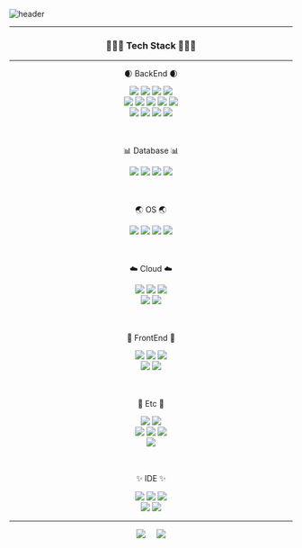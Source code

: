 ![header](https://capsule-render.vercel.app/api?type=Cylinder&color=random&fontColor=FFFFFF&text=👋%20Developer%20JinHyeok%20👋)
<!-- <div align=center>
  <img src="http://mazassumnida.wtf/api/mini/generate_badge?boj=Heyok">
</div>
-->
<!-- https://github.com/Envoy-VC/awesome-badges -->
- - - 

### <div align=center> 🧑🏻‍💻 Tech Stack 🧑🏻‍💻 </div>
<hr>
<div align=center>
  <p>🌒 BackEnd 🌒</p>
    <img src="https://img.shields.io/badge/Java-ED8B00?style=for-the-badge&logo=openjdk&logoColor=white">
    <img src="https://img.shields.io/badge/Spring-6DB33F?style=for-the-badge&logo=spring&logoColor=white">
    <img src="https://img.shields.io/badge/Spring_Boot-F2F4F9?style=for-the-badge&logo=spring-boot">
    <img src="https://img.shields.io/badge/Spring_Security-6DB33F?style=for-the-badge&logo=Spring-Security&logoColor=white">
  <br>
  <img src="https://img.shields.io/badge/JWT-000000?style=for-the-badge&logo=JSON%20web%20tokens&logoColor=white">
    <img src="https://img.shields.io/badge/Node%20js-339933?style=for-the-badge&logo=nodedotjs&logoColor=white">
    <img src="https://img.shields.io/badge/PHP-777BB4?style=for-the-badge&logo=php&logoColor=white">
    <img src="https://img.shields.io/badge/Nginx-009639?style=for-the-badge&logo=nginx&logoColor=white">
    <img src="https://img.shields.io/badge/Express%20js-000000?style=for-the-badge&logo=express&logoColor=white">
  <br>
    <img src="https://img.shields.io/badge/Gradle-02303A.svg?style=for-the-badge&logo=Gradle&logoColor=white">
    <img src="https://img.shields.io/badge/Apache-D22128?style=for-the-badge&logo=Apache&logoColor=white">
    <img src="https://img.shields.io/badge/apachetomcat-F8DC75?style=for-the-badge&logo=apachetomcat&logoColor=white">
    <img src="https://img.shields.io/badge/npm-CB3837?style=for-the-badge&logo=npm&logoColor=white">
</div>
<br>
<br>

<div align=center>
  <p>📊 Database 📊</p>
      <img src="https://img.shields.io/badge/MySQL-005C84?style=for-the-badge&logo=mysql&logoColor=white">
      <img src="https://img.shields.io/badge/Oracle-F80000?style=for-the-badge&logo=Oracle&logoColor=white">
      <img src="https://img.shields.io/badge/Microsoft_SQL_Server-CC2927?style=for-the-badge&logo=microsoft-sql-server&logoColor=white">
      <img src="https://img.shields.io/badge/MariaDB-003545?style=for-the-badge&logo=mariadb&logoColor=white">
</div>
<br>
<br>

<div align=center>
  <p>🌏 OS 🌏</p>
    <img src="https://img.shields.io/badge/Linux-FCC624?style=for-the-badge&logo=linux&logoColor=black">
    <img src="https://img.shields.io/badge/Ubuntu-E95420?style=for-the-badge&logo=ubuntu&logoColor=white">
    <img src="https://img.shields.io/badge/Red%20Hat-EE0000?style=for-the-badge&logo=redhat&logoColor=white">
    <img src="https://img.shields.io/badge/Cent%20OS-262577?style=for-the-badge&logo=CentOS&logoColor=white">
</div>
<br>
<br>

<div align=center>
  <p>☁️ Cloud ☁️</p>
    <img src="https://img.shields.io/badge/Amazon_AWS-FF9900?style=for-the-badge&logo=amazonaws&logoColor=white">
    <img src="https://img.shields.io/badge/amazons3-569A31?style=for-the-badge&logo=amazons3&logoColor=white">
    <img src="https://img.shields.io/badge/amazonroute53-8C4FFF?style=for-the-badge&logo=amazonroute53&logoColor=white">
    <br>
    <img src="https://img.shields.io/badge/amazonec2-FF9900?style=for-the-badge&logo=amazonec2&logoColor=white">
    <img src="https://img.shields.io/badge/amazonrds-527FFF?style=for-the-badge&logo=amazonrds&logoColor=white">
</div>
<br>
<br>

<div align=center> 
  <p>💫 FrontEnd 💫</p>
  <img src="https://img.shields.io/badge/JavaScript-323330?style=for-the-badge&logo=javascript&logoColor=F7DF1E">
  <img src="https://img.shields.io/badge/jQuery-0769AD?style=for-the-badge&logo=jquery&logoColor=white">
  <img src="https://img.shields.io/badge/json-5E5C5C?style=for-the-badge&logo=json&logoColor=white">
  <br>
  <img src="https://img.shields.io/badge/HTML5-E34F26?style=for-the-badge&logo=html5&logoColor=white">
  <img src="https://img.shields.io/badge/Bootstrap-563D7C?style=for-the-badge&logo=bootstrap&logoColor=white">
</div>
<br>
<br>

<div align=center>
  <p>🎸 Etc  🎸</p>
  <img src="https://img.shields.io/badge/GitHub-100000?style=for-the-badge&logo=github&logoColor=white">
  <img src="https://img.shields.io/badge/GIT-E44C30?style=for-the-badge&logo=git&logoColor=white">
  <br>
  <img src="https://img.shields.io/badge/confluence-%23172BF4.svg?style=for-the-badge&logo=confluence&logoColor=white">
  <img src="https://img.shields.io/badge/Slack-4A154B?style=for-the-badge&logo=slack&logoColor=white">
  <img src="https://img.shields.io/badge/Jira-0052CC?style=for-the-badge&logo=Jira&logoColor=white">
  <br>
  <img src="https://img.shields.io/badge/OpenCV-27338e?style=for-the-badge&logo=OpenCV&logoColor=white">
</div>
<br>
<br>

<div align=center> 
  <p>✨ IDE ✨ </p>
  <img src="https://img.shields.io/badge/IntelliJ_IDEA-000000.svg?style=for-the-badge&logo=intellij-idea&logoColor=white">
  <img src="https://img.shields.io/badge/datagrip-000000?style=for-the-badge&logo=datagrip&logoColor=white">
  <img src="https://img.shields.io/badge/Visual_Studio_Code-0078D4?style=for-the-badge&logo=visual%20studio%20code&logoColor=white">
  <br>
  <img src="https://img.shields.io/badge/phpstorm-143?style=for-the-badge&logo=phpstorm&logoColor=black&color=black&labelColor=darkorchid">
  <img src="https://img.shields.io/badge/Eclipse-FE7A16.svg?style=for-the-badge&logo=Eclipse&logoColor=white">
</div>

- - -
<div align=center>  
<!--   <img src="https://github-readme-stats.vercel.app/api/top-langs/?username=JinHeyok&layout=compact&theme=dark"> -->
<!--   <img src="https://mazassumnida.wtf/api/generate_badge?boj=Heyok"> -->
  <img src="http://mazassumnida.wtf/api/v2/generate_badge?boj=Heyok"> &nbsp;&nbsp;&nbsp;
  <img src="http://mazandi.herokuapp.com/api?handle=Heyok&theme=dark"/><br>
<!--   <img src="https://github-readme-stats.vercel.app/api?username=JinHeyok&show_icons=true&theme=highcontrast&count_private=true&show_icons=true"> -->
</div>

<!--
**JinHeyok/JinHeyok** is a ✨ _special_ ✨ repository because its `README.md` (this file) appears on your GitHub profile.

Here are some ideas to get you started:

- 🔭 I’m currently working on ...
- 🌱 I’m currently learning ...
- 👯 I’m looking to collaborate on ...
- 🤔 I’m looking for help with ...
- 💬 Ask me about ...
- 📫 How to reach me: ...
- 😄 Pronouns: ...
- ⚡ Fun fact: ...
-->
